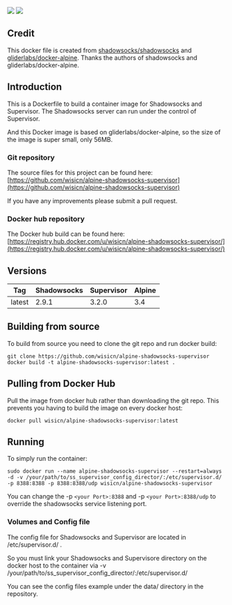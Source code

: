 [![](https://images.microbadger.com/badges/version/wisicn/alpine-shadowsocks-supervisor.svg)](https://microbadger.com/images/wisicn/alpine-shadowsocks-supervisor "Get your own version badge on microbadger.com") [![](https://images.microbadger.com/badges/image/wisicn/alpine-shadowsocks-supervisor.svg)](https://microbadger.com/images/wisicn/alpine-shadowsocks-supervisor "Get your own image badge on microbadger.com")
## Credit
This docker file is created from [shadowsocks/shadowsocks](https://github.com/shadowsocks/shadowsocks) and [gliderlabs/docker-alpine](https://github.com/gliderlabs/docker-alpine). Thanks the authors of shadowsocks and gliderlabs/docker-alpine.
## Introduction
This is a Dockerfile to build a container image for Shadowsocks and Supervisor. The Shadowsocks server can run under the control of Supervisor.

And this Docker image is based on gliderlabs/docker-alpine, so the size of the image is super small, only 56MB.
### Git repository
The source files for this project can be found here: [https://github.com/wisicn/alpine-shadowsocks-supervisor](https://github.com/wisicn/alpine-shadowsocks-supervisor)

If you have any improvements please submit a pull request.
### Docker hub repository
The Docker hub build can be found here: [https://registry.hub.docker.com/u/wisicn/alpine-shadowsocks-supervisor/](https://registry.hub.docker.com/u/wisicn/alpine-shadowsocks-supervisor/)
## Versions
| Tag | Shadowsocks | Supervisor | Alpine |
|-----|-------|-----|--------|
| latest | 2.9.1 | 3.2.0 | 3.4 |


## Building from source
To build from source you need to clone the git repo and run docker build:
```
git clone https://github.com/wisicn/alpine-shadowsocks-supervisor
docker build -t alpine-shadowsocks-supervisor:latest .
```

## Pulling from Docker Hub
Pull the image from docker hub rather than downloading the git repo. This prevents you having to build the image on every docker host:
```
docker pull wisicn/alpine-shadowsocks-supervisor:latest
```

## Running
To simply run the container:

```
sudo docker run --name alpine-shadowsocks-supervisor --restart=always -d -v /your/path/to/ss_supervisor_config_director/:/etc/supervisor.d/ -p 8388:8388 -p 8388:8388/udp wisicn/alpine-shadowsocks-supervisor
```

You can change the -p ```<your Port>:8388``` and  -p ```<your Port>:8388/udp``` to override the shadowsocks service listening port.

### Volumes and Config file
The config file for Shadowsocks and Supervisor are located in /etc/supervisor.d/ .

So you must link your  Shadowsocks and Supervisore directory on the docker host to the container via  -v /your/path/to/ss_supervisor_config_director/:/etc/supervisor.d/

You can see the config files example under the data/ directory in the repository.
